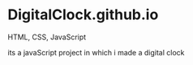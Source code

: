 # DigitalClock.github.io
HTML, CSS, JavaScript


its a javaScript project in which i made a digital clock
